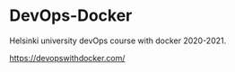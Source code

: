 # DevOps-Docker

Helsinki university devOps course with docker 2020-2021.

https://devopswithdocker.com/
